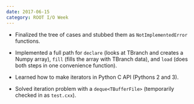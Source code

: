 ```yaml
---
date: 2017-06-15
category: ROOT I/O Week
---
```


   * Finalized the tree of cases and stubbed them as `NotImplementedError` functions.

   * Implemented a full path for `declare` (looks at TBranch and creates a Numpy array), `fill` (fills the array with TBranch data), and `load` (does both steps in one convenience function).

   * Learned how to make iterators in Python C API (Pythons 2 and 3).

   * Solved iteration problem with a `deque<TBufferFile>` (temporarily checked in as `test.cxx`).
